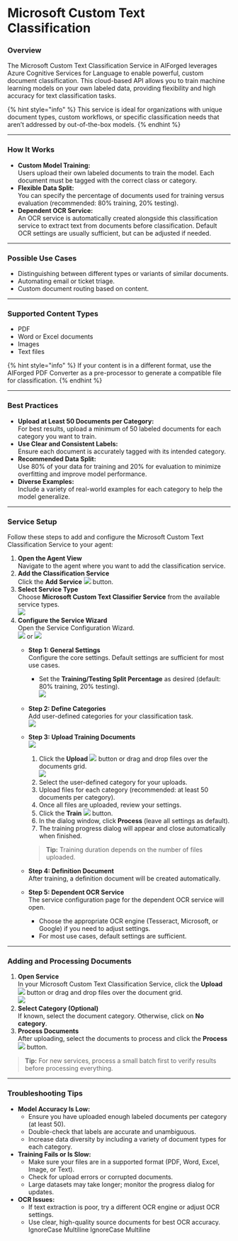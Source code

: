 # Microsoft Custom Text Classification

### Overview

The Microsoft Custom Text Classification Service in AIForged leverages Azure Cognitive Services for Language to enable powerful, custom document classification. This cloud-based API allows you to train machine learning models on your own labeled data, providing flexibility and high accuracy for text classification tasks.

{% hint style="info" %}
This service is ideal for organizations with unique document types, custom workflows, or specific classification needs that aren’t addressed by out-of-the-box models.
{% endhint %}

***

### How It Works

* **Custom Model Training:**\
  Users upload their own labeled documents to train the model. Each document must be tagged with the correct class or category.
* **Flexible Data Split:**\
  You can specify the percentage of documents used for training versus evaluation (recommended: 80% training, 20% testing).
* **Dependent OCR Service:**\
  An OCR service is automatically created alongside this classification service to extract text from documents before classification. Default OCR settings are usually sufficient, but can be adjusted if needed.

***

### Possible Use Cases

* Distinguishing between different types or variants of similar documents.
* Automating email or ticket triage.
* Custom document routing based on content.

***

### Supported Content Types

* PDF
* Word or Excel documents
* Images
* Text files

{% hint style="info" %}
If your content is in a different format, use the AIForged PDF Converter as a pre-processor to generate a compatible file for classification.
{% endhint %}

***

### Best Practices

* **Upload at Least 50 Documents per Category:**\
  For best results, upload a minimum of 50 labeled documents for each category you want to train.
* **Use Clear and Consistent Labels:**\
  Ensure each document is accurately tagged with its intended category.
* **Recommended Data Split:**\
  Use 80% of your data for training and 20% for evaluation to minimize overfitting and improve model performance.
* **Diverse Examples:**\
  Include a variety of real-world examples for each category to help the model generalize.

***

### Service Setup

Follow these steps to add and configure the Microsoft Custom Text Classification Service to your agent:

1. **Open the Agent View**\
   Navigate to the agent where you want to add the classification service.
2. **Add the Classification Service**\
   Click the **Add Service** ![](<../../.gitbook/assets/image (30) (1).png>) button.
3. **Select Service Type**\
   Choose **Microsoft Custom Text Classifier Service** from the available service types.\
   ![](<../../.gitbook/assets/image (31) (1).png>)
4. **Configure the Service Wizard**\
   Open the Service Configuration Wizard.\
   ![](<../../.gitbook/assets/image (32) (1).png>)  or  ![](<../../.gitbook/assets/image (33) (1).png>)
   * **Step 1: General Settings**\
     Configure the core settings. Default settings are sufficient for most use cases.
     * Set the **Training/Testing Split Percentage** as desired (default: 80% training, 20% testing).\
       ![](<../../.gitbook/assets/image (34) (1).png>)
   * **Step 2: Define Categories**\
     Add user-defined categories for your classification task.\
     ![](<../../.gitbook/assets/image (35).png>)
   *   **Step 3: Upload Training Documents**\
       ![](<../../.gitbook/assets/image (36).png>)

       1. Click the **Upload** ![](<../../.gitbook/assets/image (37).png>) button or drag and drop files over the documents grid.\
          ![](<../../.gitbook/assets/image (38).png>)
       2. Select the user-defined category for your uploads.
       3. Upload files for each category (recommended: at least 50 documents per category).
       4. Once all files are uploaded, review your settings.
       5. Click the **Train** ![](<../../.gitbook/assets/image (39).png>) button.
       6. In the dialog window, click **Process** (leave all settings as default).
       7. The training progress dialog will appear and close automatically when finished.

       > **Tip:** Training duration depends on the number of files uploaded.
   * **Step 4: Definition Document**\
     After training, a definition document will be created automatically.
   * **Step 5: Dependent OCR Service**\
     The service configuration page for the dependent OCR service will open.
     * Choose the appropriate OCR engine (Tesseract, Microsoft, or Google) if you need to adjust settings.
     * For most use cases, default settings are sufficient.

***

### Adding and Processing Documents

1. **Open Service**\
   In your Microsoft Custom Text Classification Service, click the **Upload** ![](<../../.gitbook/assets/image (37).png>) button or drag and drop files over the document grid.\
   ![](<../../.gitbook/assets/image (40).png>)
2. **Select Category (Optional)**\
   If known, select the document category. Otherwise, click on **No category**.
3. **Process Documents**\
   After uploading, select the documents to process and click the **Process** ![](<../../.gitbook/assets/image (41).png>) button.

> **Tip:** For new services, process a small batch first to verify results before processing everything.

***

### Troubleshooting Tips

* **Model Accuracy Is Low:**
  * Ensure you have uploaded enough labeled documents per category (at least 50).
  * Double-check that labels are accurate and unambiguous.
  * Increase data diversity by including a variety of document types for each category.
* **Training Fails or Is Slow:**
  * Make sure your files are in a supported format (PDF, Word, Excel, Image, or Text).
  * Check for upload errors or corrupted documents.
  * Large datasets may take longer; monitor the progress dialog for updates.
* **OCR Issues:**
  * If text extraction is poor, try a different OCR engine or adjust OCR settings.
  * Use clear, high-quality source documents for best OCR accuracy.
 IgnoreCase Multiline IgnoreCase Multiline
